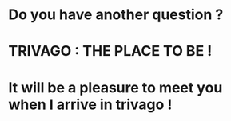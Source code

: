 # Do you have another question ?

# TRIVAGO : THE PLACE TO BE !

# It will be a pleasure to meet you when I arrive in trivago !
